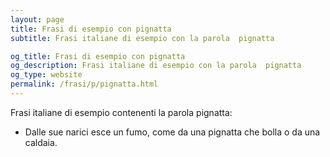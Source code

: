 ```yaml
---
layout: page
title: Frasi di esempio con pignatta 
subtitle: Frasi italiane di esempio con la parola  pignatta

og_title: Frasi di esempio con pignatta 
og_description: Frasi italiane di esempio con la parola  pignatta
og_type: website
permalink: /frasi/p/pignatta.html
---
```


Frasi italiane di esempio contenenti la parola pignatta:


- Dalle sue narici esce un fumo, come da una pignatta che bolla o da una caldaia.
